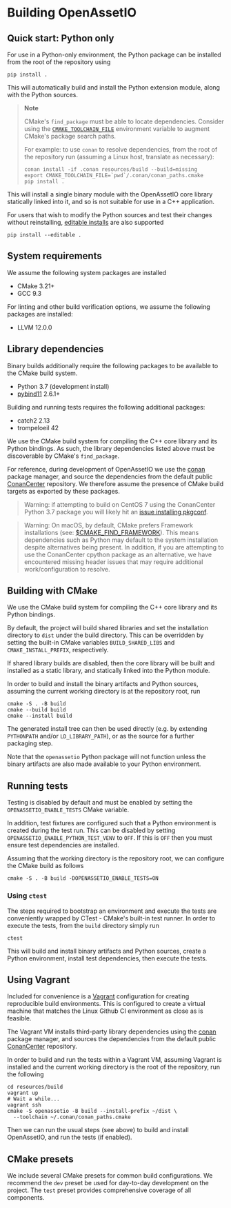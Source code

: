 # Building OpenAssetIO

## Quick start: Python only

For use in a Python-only environment, the Python package can be
installed from the root of the repository using

```shell
pip install .
```

This will automatically build and install the Python extension module,
along with the Python sources.

> **Note**
>
> CMake's `find_package` must be able to locate dependencies.
> Consider using the [`CMAKE_TOOLCHAIN_FILE`](https://cmake.org/cmake/help/v3.24/envvar/CMAKE_TOOLCHAIN_FILE.html)
> environment variable to augment CMake's package search paths.
>
> For example: to use `conan` to resolve dependencies, from the root of
> the repository run (assuming a Linux host, translate as necessary):
>
> ```shell
> conan install -if .conan resources/build --build=missing
> export CMAKE_TOOLCHAIN_FILE=`pwd`/.conan/conan_paths.cmake
> pip install .
> ```

This will install a single binary module with the OpenAssetIO core
library statically linked into it, and so is not suitable for use in a
C++ application.

For users that wish to modify the Python sources and test their changes
without reinstalling, [editable installs](https://pip.pypa.io/en/stable/topics/local-project-installs/#editable-installs)
are also supported

```shell
pip install --editable .
```

## System requirements

We assume the following system packages are installed

- CMake 3.21+
- GCC 9.3

For linting and other build verification options, we assume the
following packages are installed:

- LLVM 12.0.0

## Library dependencies

Binary builds additionally require the following packages to be
available to the CMake build system.

- Python 3.7 (development install)
- [pybind11](https://pybind11.readthedocs.io/en/stable/) 2.6.1+

Building and running tests requires the following additional packages:

- catch2 2.13
- trompeloeil 42

We use the CMake build system for compiling the C++ core library and
its Python bindings. As such, the library dependencies listed above must
be discoverable by CMake's `find_package`.

For reference, during development of OpenAssetIO we use the [conan](https://conan.io/)
package manager, and source the dependencies from the default public
[ConanCenter](https://conan.io/center/) repository. We therefore assume
the presence of CMake build targets as exported by these packages.

> Warning: if attempting to build on CentOS 7 using the ConanCenter
> Python 3.7 package you will likely hit an [issue installing pkgconf](https://github.com/conan-io/conan-center-index/issues/8541).

> Warning: On macOS, by default, CMake prefers Framework installations
> (see: [$CMAKE_FIND_FRAMEWORK](https://cmake.org/cmake/help/latest/variable/CMAKE_FIND_FRAMEWORK.html)).
> This means dependencies such as Python may default to the system
> installation despite alternatives being present. In addition, if you
> are attempting to use the ConanCenter cpython package as an
> alternative, we have encountered missing header issues that may
> require additional work/configuration to resolve.

## Building with CMake

We use the CMake build system for compiling the C++ core library and
its Python bindings.

By default, the project will build shared libraries and set the
installation directory to `dist` under the build directory. This can be
overridden by setting the built-in CMake variables `BUILD_SHARED_LIBS`
and `CMAKE_INSTALL_PREFIX`, respectively.

If shared library builds are disabled, then the core library will be
built and installed as a static library, and statically linked into the
Python module.

In order to build and install the binary artifacts and Python sources,
assuming the current working directory is at the repository root, run

```shell
cmake -S . -B build
cmake --build build
cmake --install build
```

The generated install tree can then be used directly (e.g. by extending
`PYTHONPATH` and/or `LD_LIBRARY_PATH`), or as the source for a further
packaging step.

Note that the `openassetio` Python package will not function unless the
binary artifacts are also made available to your Python environment.

## Running tests

Testing is disabled by default and must be enabled by setting the
`OPENASSETIO_ENABLE_TESTS` CMake variable.

In addition, test fixtures are configured such that a Python environment
is created during the test run. This can be disabled by setting
`OPENASSETIO_ENABLE_PYTHON_TEST_VENV` to `OFF`. If this is `OFF` then
you must ensure test dependencies are installed.

Assuming that the working directory is the repository root, we can
configure the CMake build as follows

```shell
cmake -S . -B build -DOPENASSETIO_ENABLE_TESTS=ON
```

### Using `ctest`

The steps required to bootstrap an environment and execute the tests are
conveniently wrapped by CTest - CMake's built-in test runner. In order
to execute the tests, from the `build` directory simply run

```shell
ctest
```

This will build and install binary artifacts and Python sources, create
a Python environment, install test dependencies, then execute the tests.

## Using Vagrant

Included for convenience is a [Vagrant](https://www.vagrantup.com/)
configuration for creating reproducible build environments. This is
configured to create a virtual machine that matches the Linux Github CI
environment as close as is feasible.

The Vagrant VM installs third-party library dependencies using the
[conan](https://conan.io/) package manager, and sources the dependencies
from the default public [ConanCenter](https://conan.io/center/)
repository.

In order to build and run the tests within a Vagrant VM, assuming
Vagrant is installed and the current working directory is the root of
the repository, run the following

```shell
cd resources/build
vagrant up
# Wait a while...
vagrant ssh
cmake -S openassetio -B build --install-prefix ~/dist \
  --toolchain ~/.conan/conan_paths.cmake
```

Then we can run the usual steps (see above) to build and install
OpenAssetIO, and run the tests (if enabled).

## CMake presets

We include several CMake presets for common build configurations. We
recommend the `dev` preset be used for day-to-day development on the
project. The `test` preset provides comprehensive coverage of all
components.
